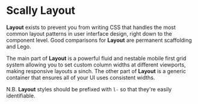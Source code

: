 ﻿# Scally Layout

**Layout** exists to prevent you from writing CSS that handles the most common layout patterns in
user interface design, right down to the component level. Good comparisons for **Layout** are
permanent scaffolding and Lego.

The main part of **Layout** is a powerful fluid and nestable mobile first grid system allowing you
to set custom column widths at different viewports, making responsive layouts a sinch. The other
part of **Layout** is a generic container that ensures all of your UI uses consistent widths.

N.B. **Layout** styles should be prefixed with `l-` so that they're easily identifiable.